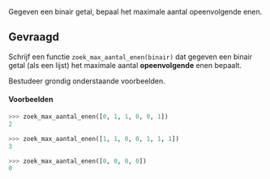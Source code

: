 Gegeven een binair getal, bepaal het maximale aantal opeenvolgende enen.

## Gevraagd
Schrijf een functie `zoek_max_aantal_enen(binair)` dat gegeven een binair getal (als een lijst) het maximale aantal **opeenvolgende** enen bepaalt.

Bestudeer grondig onderstaande voorbeelden.

#### Voorbeelden

```python
>>> zoek_max_aantal_enen([0, 1, 1, 0, 0, 1])
2
```

```python
>>> zoek_max_aantal_enen([1, 1, 0, 0, 1, 1, 1])
3
```

```python
>>> zoek_max_aantal_enen([0, 0, 0, 0])
0
```



